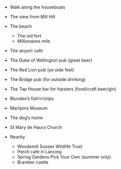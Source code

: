 - Walk along the houseboats
- The view from Mill Hill
- The beach
    - The old fort
    - Millionaires mile
- The airport café
- The Duke of Wellington pub (great beer)
- The Red Lion pub (ye olde feel)
- The Bridge pub (for outside drinking)
- The Tap House  bar for hipsters (food/craft beer/gin)
- Blunden’s fish’n’chips
- Marlipins Museum
- The dog’s home
- St Mary de Haura Church

- Nearby
    - Woodsmill Sussex Wildlife Trust
    - Perch café in Lancing
    - Spring Gardens Pick Your Own (summer only)
    - Bramber castle
